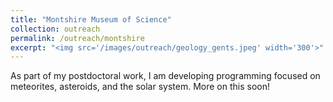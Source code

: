 ```yaml
---
title: "Montshire Museum of Science"
collection: outreach
permalink: /outreach/montshire
excerpt: "<img src='/images/outreach/geology_gents.jpeg' width='300'>"
---
```


As part of my postdoctoral work, I am developing programming focused on meteorites, asteroids, and the solar system. More on this soon!
